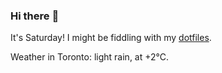 ### Hi there :wave:

It's Saturday! I might be fiddling with my [dotfiles](https://github.com/bewuethr/dotfiles).

Weather in Toronto: light rain, at +2°C.
